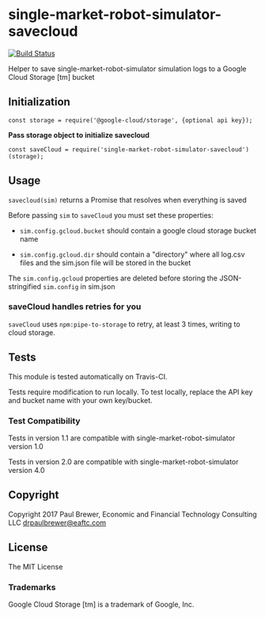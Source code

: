# single-market-robot-simulator-savecloud



[![Build Status](https://travis-ci.org/DrPaulBrewer/single-market-robot-simulator-savecloud.svg?branch=master)](https://travis-ci.org/DrPaulBrewer/single-market-robot-simulator-savecloud)

Helper to save single-market-robot-simulator simulation logs to a Google Cloud Storage [tm] bucket

## Initialization

    const storage = require('@google-cloud/storage', {optional api key});

**Pass storage object to initialize savecloud**

    const saveCloud = require('single-market-robot-simulator-savecloud')(storage);

## Usage

`savecloud(sim)` returns a Promise that resolves when everything is saved

Before passing `sim` to `saveCloud` you must set these properties:

* `sim.config.gcloud.bucket` should contain a google cloud storage bucket name

* `sim.config.gcloud.dir` should contain a "directory" where all log.csv files and the sim.json file will be stored in the bucket

The `sim.config.gcloud` properties are deleted before storing the JSON-stringified `sim.config` in sim.json

### saveCloud handles retries for you

`saveCloud` uses `npm:pipe-to-storage`  to retry, at least 3 times, writing to cloud storage.

## Tests

This module is tested automatically on Travis-CI.  

Tests require modification to run locally. To test locally, replace the API key and bucket name with your own key/bucket.

### Test Compatibility

Tests in version 1.1 are compatible with single-market-robot-simulator version 1.0

Tests in version 2.0 are compatible with single-market-robot-simulator version 4.0

## Copyright

Copyright 2017 Paul Brewer, Economic and Financial Technology Consulting LLC <drpaulbrewer@eaftc.com>

## License

The MIT License

### Trademarks

Google Cloud Storage [tm] is a trademark of Google, Inc.
